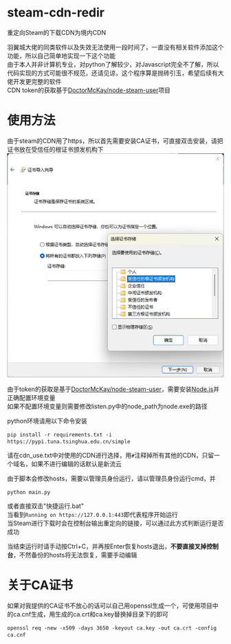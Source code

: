 # steam-cdn-redir
重定向Steam的下载CDN为境内CDN


羽翼城大佬的同类软件以及失效无法使用一段时间了，一直没有相关软件添加这个功能，所以自己简单地实现一下这个功能  
由于本人并非计算机专业，对python了解较少，对Javascript完全不了解，所以代码实现的方式可能很不规范，还请见谅，这个程序算是抛砖引玉，希望后续有大佬开发更完整的软件  
CDN token的获取基于[DoctorMcKay/node-steam-user](https://github.com/DoctorMcKay/node-steam-user)项目


# 使用方法
由于steam的CDN用了https，所以首先需要安装CA证书，可直接双击安装，请把证书放在受信任的根证书颁发机构下  
![受信任的根证书颁发机构](readme_images/crt.png)

由于token的获取是基于[DoctorMcKay/node-steam-user](https://github.com/DoctorMcKay/node-steam-user)，需要安装[Node.js](https://nodejs.org/en/download)并正确配置环境变量  
如果不配置环境变量则需要修改listen.py中的node_path为node.exe的路径


python环境请用以下命令安装
```
pip install -r requirements.txt -i https://pypi.tuna.tsinghua.edu.cn/simple
```

请在cdn_use.txt中对使用的CDN进行选择，用`#`注释掉所有其他的CDN，只留一个域名，如果不进行编辑的话默认是新流云


由于脚本会修改hosts，需要以管理员身份运行，请以管理员身份运行cmd，并
```
python main.py
```
或者直接双击"快捷运行.bat"  
当看到`Running on https://127.0.0.1:443`即代表程序开始运行  
当Steam进行下载时会在控制台输出重定向的链接，可以通过此方式判断运行是否成功


当结束运行时请手动按Ctrl+C，并再按Enter恢复hosts退出，**不要直接叉掉控制台**，不然备份的hosts将无法恢复，需要手动编辑


# 关于CA证书
如果对我提供的CA证书不放心的话可以自己用openssl生成一个，可使用项目中的ca.cnf生成，用生成的ca.crt和ca.key替换掉目录下的即可  
```
openssl req -new -x509 -days 3650 -keyout ca.key -out ca.crt -config ca.cnf
```
